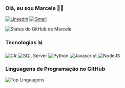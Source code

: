 ### Olá, eu sou Marcele 👋🏼

[![Linkedin](https://img.shields.io/badge/LinkedIn-0077B5?style=for-the-badge&logo=linkedin&logoColor=white)](https://www.linkedin.com/in/marcele-oliveira-2a825b11b/)
[![Gmail](https://img.shields.io/badge/Gmail-D14836?style=for-the-badge&logo=gmail&logoColor=white)](mailto:marcele.dev@gmail.com)

![Status do GitHub de Marcele:](https://github-readme-stats.vercel.app/api?username=marceleoliveira&show_icons=true&theme=radical)

### Tecnologias 📊 

![C#](https://img.shields.io/badge/C%23-239120?style=for-the-badge&logo=c-sharp&logoColor=white)
![SQL Server](https://img.shields.io/badge/SQL_Server-CC2927?style=for-the-badge&logo=microsoft-sql-server&logoColor=white)
![Python](https://img.shields.io/badge/Python-14354C?style=for-the-badge&logo=python&logoColor=white)
![Javascript](https://img.shields.io/badge/JavaScript-F7DF1E?style=for-the-badge&logo=javascript&logoColor=black)
![NodeJS](https://img.shields.io/badge/Node.js-43853D?style=for-the-badge&logo=node.js&logoColor=white)

### Linguagens de Programação no GitHub

![Top Linguagens](https://github-readme-stats.vercel.app/api/top-langs/?username=marceleoliveira&layout=compact)
